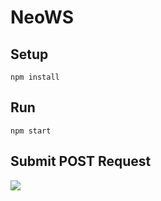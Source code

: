 # NeoWS

## Setup
```npm install```

## Run
```npm start```

## Submit POST Request
<img src="public/images/postman_results.png">